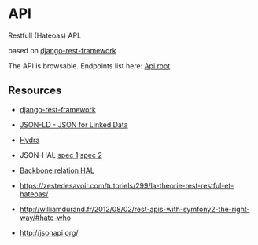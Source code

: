 API
===

Restfull (Hateoas) API.

based on [django-rest-framework](http://www.django-rest-framework.org/)

The API is browsable. Endpoints list here: [Api root](/api/v1/)

## Resources

- [django-rest-framework](http://www.django-rest-framework.org/)

- [JSON-LD - JSON for Linked Data](http://json-ld.org/)
- [Hydra](http://www.hydra-cg.com/)

- JSON-HAL [spec 1](https://tools.ietf.org/html/draft-kelly-json-hal-07) [spec 2](http://stateless.co/hal_specification.html)
- [Backbone relation HAL](https://www.npmjs.com/package/backbone-relational-hal)

- https://zestedesavoir.com/tutoriels/299/la-theorie-rest-restful-et-hateoas/
- http://williamdurand.fr/2012/08/02/rest-apis-with-symfony2-the-right-way/#hate-who
- http://jsonapi.org/

